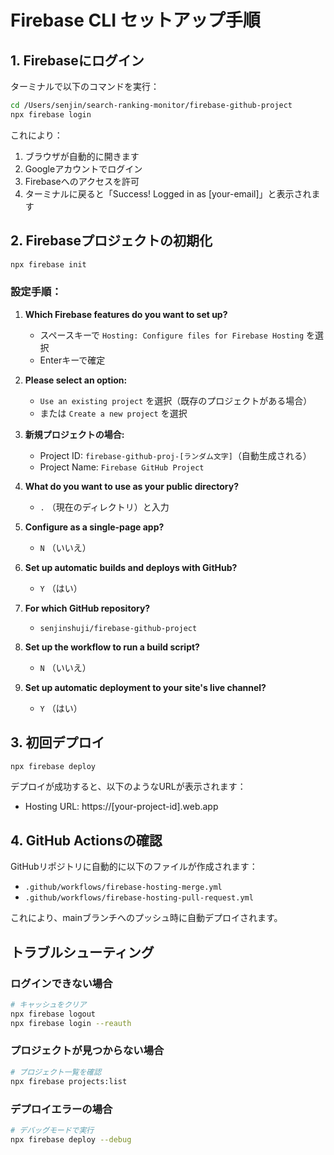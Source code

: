 # Firebase CLI セットアップ手順

## 1. Firebaseにログイン

ターミナルで以下のコマンドを実行：

```bash
cd /Users/senjin/search-ranking-monitor/firebase-github-project
npx firebase login
```

これにより：
1. ブラウザが自動的に開きます
2. Googleアカウントでログイン
3. Firebaseへのアクセスを許可
4. ターミナルに戻ると「Success! Logged in as [your-email]」と表示されます

## 2. Firebaseプロジェクトの初期化

```bash
npx firebase init
```

### 設定手順：

1. **Which Firebase features do you want to set up?**
   - スペースキーで `Hosting: Configure files for Firebase Hosting` を選択
   - Enterキーで確定

2. **Please select an option:**
   - `Use an existing project` を選択（既存のプロジェクトがある場合）
   - または `Create a new project` を選択

3. **新規プロジェクトの場合:**
   - Project ID: `firebase-github-proj-[ランダム文字]`（自動生成される）
   - Project Name: `Firebase GitHub Project`

4. **What do you want to use as your public directory?**
   - `.` （現在のディレクトリ）と入力

5. **Configure as a single-page app?**
   - `N` （いいえ）

6. **Set up automatic builds and deploys with GitHub?**
   - `Y` （はい）

7. **For which GitHub repository?**
   - `senjinshuji/firebase-github-project`

8. **Set up the workflow to run a build script?**
   - `N` （いいえ）

9. **Set up automatic deployment to your site's live channel?**
   - `Y` （はい）

## 3. 初回デプロイ

```bash
npx firebase deploy
```

デプロイが成功すると、以下のようなURLが表示されます：
- Hosting URL: https://[your-project-id].web.app

## 4. GitHub Actionsの確認

GitHubリポジトリに自動的に以下のファイルが作成されます：
- `.github/workflows/firebase-hosting-merge.yml`
- `.github/workflows/firebase-hosting-pull-request.yml`

これにより、mainブランチへのプッシュ時に自動デプロイされます。

## トラブルシューティング

### ログインできない場合
```bash
# キャッシュをクリア
npx firebase logout
npx firebase login --reauth
```

### プロジェクトが見つからない場合
```bash
# プロジェクト一覧を確認
npx firebase projects:list
```

### デプロイエラーの場合
```bash
# デバッグモードで実行
npx firebase deploy --debug
```